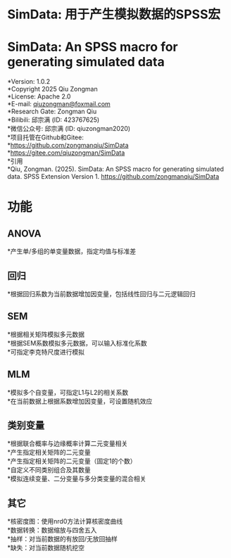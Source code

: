 # SimData: 用于产生模拟数据的SPSS宏    
# SimData: An SPSS macro for generating simulated data    
*Version: 1.0.2    
*Copyright 2025 Qiu Zongman    
*License: Apache 2.0    
*E-mail: qiuzongman@foxmail.com    
*Research Gate: Zongman Qiu    
*Bilibili: 邱宗满 (ID: 423767625)    
*微信公众号: 邱宗满 (ID: qiuzongman2020)    
*项目托管在Github和Gitee:    
*https://github.com/zongmanqiu/SimData    
*https://gitee.com/qiuzongman/SimData    
*引用    
*Qiu, Zongman. (2025). SimData: An SPSS macro for generating simulated data. SPSS Extension Version 1. https://github.com/zongmanqiu/SimData    

# 功能    
## ANOVA    
*产生单/多组的单变量数据，指定均值与标准差    
## 回归    
*根据回归系数为当前数据增加因变量，包括线性回归与二元逻辑回归    
## SEM    
*根据相关矩阵模拟多元数据    
*根据SEM系数模拟多元数据，可以输入标准化系数    
*可指定李克特尺度进行模拟    
## MLM    
*模拟多个自变量，可指定L1与L2的相关系数    
*在当前数据上根据系数增加因变量，可设置随机效应    
## 类别变量    
*根据联合概率与边缘概率计算二元变量相关    
*产生指定相关矩阵的二元变量    
*产生指定相关矩阵的二元变量（固定1的个数）    
*自定义不同类别组合及其数量    
*模拟连续变量、二分变量与多分类变量的混合相关    
## 其它    
*核密度图：使用nrd0方法计算核密度曲线    
*数据转换：数据缩放与四舍五入    
*抽样：对当前数据的有放回/无放回抽样    
*缺失：对当前数据随机挖空    
